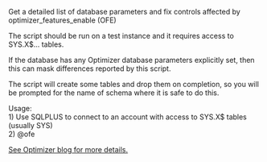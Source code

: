 Get a detailed list of database parameters and fix controls affected by optimizer_features_enable (OFE)

The script should be run on a test instance and it requires access to SYS.X$... tables.

If the database has any Optimizer database parameters explicitly set, then this can mask differences reported by this script.

The script will create some tables and drop them on completion, so you will be prompted for the name of schema where it is safe to do this.

Usage:
<br>1) Use SQLPLUS to connect to an account with access to SYS.X$ tables (usually SYS)
<br>2) @ofe

<a href="http://blogs.oracle.com/optimizer">See Optimizer blog for more details.</a>
